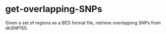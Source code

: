 # get-overlapping-SNPs
Given a set of regions as a BED format file, retrieve overlapping SNPs from dbSNP155.
